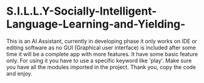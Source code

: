 # S.I.L.L.Y-Socially-Intelligent-Language-Learning-and-Yielding-
This is an AI Assistant, currently in developing phase it only works on IDE or editing software as no GUI (Graphical user interface) is included after some time it will be a complete app with more features. It have some basic feature only. For using it you have to use a specific keyword like 'play'. Make sure you have all the modules imported in the project. Thank you, copy the code and enjoy.
